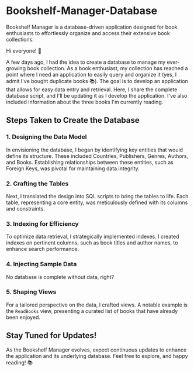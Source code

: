 # Bookshelf-Manager-Database
Bookshelf Manager is a database-driven application designed for book enthusiasts to effortlessly organize and access their extensive book collections.

Hi everyone! 👋

A few days ago, I had the idea to create a database to manage my ever-growing book collection. As a book enthusiast, my collection has reached a point where I need an application to easily query and organize it (yes, I admit I've bought duplicate books 📚). The goal is to develop an application that allows for easy data entry and retrieval. Here, I share the complete database script, and I'll be updating it as I develop the application. I've also included information about the three books I'm currently reading.


## Steps Taken to Create the Database

### 1. Designing the Data Model

In envisioning the database, I began by identifying key entities that would define its structure. These included Countries, Publishers, Genres, Authors, and Books. Establishing relationships between these entities, such as Foreign Keys, was pivotal for maintaining data integrity.

### 2. Crafting the Tables

Next, I translated the design into SQL scripts to bring the tables to life. Each table, representing a core entity, was meticulously defined with its columns and constraints.

### 3. Indexing for Efficiency

To optimize data retrieval, I strategically implemented indexes. I created indexes on pertinent columns, such as book titles and author names, to enhance search performance.

### 4. Injecting Sample Data

No database is complete without data, right?
### 5. Shaping Views

For a tailored perspective on the data, I crafted views. A notable example is the `ReadBooks` view, presenting a curated list of books that have already been enjoyed.

## Stay Tuned for Updates!

As the Bookshelf Manager evolves, expect continuous updates to enhance the application and its underlying database. Feel free to explore, and happy reading! 📚


